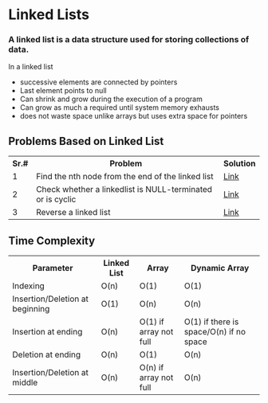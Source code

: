 # Linked Lists
### A linked list is a data structure used for storing collections of data.
<p>In a linked list 
    <ul>
        <li>successive elements are connected by pointers</li>
        <li>Last element points to null</li>
        <li>Can shrink and grow during the execution of a program</li>
        <li>Can grow as much a required until system memory exhausts</li>
        <li>does not waste space unlike arrays but uses extra space for pointers</li>
    </ul> 
</p>

## Problems Based on Linked List
<div align="center">
    <table>
        <tr>
            <th>Sr.#</th>
            <th>Problem</th>
            <th>Solution</th>
        </tr>
        <tr>
            <td>1</td>
            <td>Find the nth node from the end of the linked list</td>
            <td><a href="./llproblem1.cpp">Link</a></td>
        </tr>
        <tr>
            <td>2</td>
            <td>Check whether a linkedlist is NULL-terminated or is cyclic</td>
            <td><a href="./llproblem2.cpp">Link</a></td>
        </tr>
        <tr>
            <td>3</td>
            <td>Reverse a linked list</td>
            <td><a href="./llproblem3.cpp">Link</a></td>
        </tr>
    </table>
</div>


## Time Complexity
<div align="center"><table>
    <tr>
        <th>Parameter</th>
        <th>Linked List</th>
        <th>Array</th>
        <th>Dynamic Array</th>
    </tr>
    <tr>
        <td>Indexing</td>
        <td>O(n)</td>
        <td>O(1)</td>
        <td>O(1)</td>
    </tr>
    <tr>
        <td>Insertion/Deletion at beginning</td>
        <td>O(1)</td>
        <td>O(n)</td>
        <td>O(n)</td>
    </tr>
    <tr>
        <td>Insertion at ending</td>
        <td>O(n)</td>
        <td>O(1) if array not full</td>
        <td>O(1) if there is space/O(n) if no space</td>
    </tr>
    <tr>
        <td>Deletion at ending</td>
        <td>O(n)</td>
        <td>O(1) </td>
        <td>O(n) </td>
    </tr>
    <tr>
        <td>Insertion/Deletion at middle</td>
        <td>O(n)</td>
        <td>O(n) if array not full</td>
        <td>O(n)</td>
    </tr>
    
</table>
</div>

